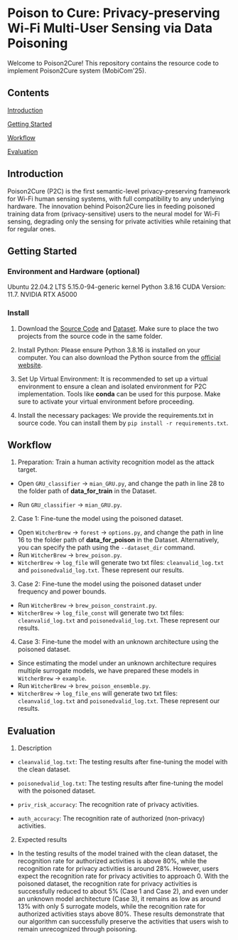# Poison to Cure: Privacy-preserving Wi-Fi Multi-User Sensing via Data Poisoning

Welcome to Poison2Cure! This repository contains the resource code to implement Poison2Cure system (MobiCom'25).


## Contents
[Introduction](#introduction)

[Getting Started](#getting-started)

[Workflow](#workflow)

[Evaluation](#evaluation)


## Introduction

Poison2Cure (P2C) is the first semantic-level privacy-preserving framework for Wi-Fi human sensing systems, with full compatibility to any underlying hardware. The innovation behind Poison2Cure lies in feeding poisoned training data from (privacy-sensitive) users to the neural model for Wi-Fi sensing, degrading only the sensing for private activities while retaining that for regular ones.


## Getting Started

### Environment and Hardware (optional)
Ubuntu 22.04.2 LTS
5.15.0-94-generic kernel
Python 3.8.16
CUDA Version: 11.7.
NVIDIA RTX A5000


### Install

1. Download the [Source Code](https://github.com/DeepWiSe888/Poison2Cure#) and [Dataset](https://zenodo.org/records/15010688). Make sure to place the two projects from the source code in the same folder.

2. Install Python: Please ensure Python 3.8.16 is installed on your computer. You can also download the Python source from the [official website](https://www.python.org/).

3. Set Up Virtual Environment: It is recommended to set up a virtual environment to ensure a clean and isolated environment for P2C implementation. Tools like **conda** can be used for this purpose. Make sure to activate your virtual environment before proceeding.

4. Install the necessary packages: We provide the requirements.txt in source code. You can install them by ```pip install -r requirements.txt```.



## Workflow

1. Preparation: Train a human activity recognition model as the attack target.

- Open ```GRU_classifier``` $\rightarrow$ ```mian_GRU.py```, and change the path in line 28 to the folder path of **data_for_train** in the Dataset.

- Run ```GRU_classifier``` $\rightarrow$ ```mian_GRU.py```.

2. Case 1: Fine-tune the model using the poisoned dataset.

- Open ```WitcherBrew``` $\rightarrow$ ```forest``` $\rightarrow$ ```options.py```, and change the path in line 16 to the folder path of **data_for_poison** in the Dataset. Alternatively, you can specify the path using the ```--dataset_dir``` command.
- Run ```WitcherBrew``` $\rightarrow$ ```brew_poison.py```.
- ```WitcherBrew``` $\rightarrow$ ```log_file``` will generate two txt files: ```cleanvalid_log.txt``` and ```poisonedvalid_log.txt```. These represent our results.

3. Case 2: Fine-tune the model using the poisoned dataset under frequency and power bounds.

- Run ```WitcherBrew``` $\rightarrow$ ```brew_poison_constraint.py```.
- ```WitcherBrew``` $\rightarrow$ ```log_file_const``` will generate two txt files: ```cleanvalid_log.txt``` and ```poisonedvalid_log.txt```. These represent our results.


4. Case 3: Fine-tune the model with an unknown architecture using the poisoned dataset.


- Since estimating the model under an unknown architecture requires multiple surrogate models, we have prepared these models in ```WitcherBrew``` $\rightarrow$ ```example```.
- Run ```WitcherBrew``` $\rightarrow$ ```brew_poison_ensemble.py```.
- ```WitcherBrew``` $\rightarrow$ ```log_file_ens``` will generate two txt files: ```cleanvalid_log.txt``` and ```poisonedvalid_log.txt```. These represent our results.



## Evaluation

1. Description

- ```cleanvalid_log.txt```: The testing results after fine-tuning the model with the clean dataset.

- ```poisonedvalid_log.txt```: The testing results after fine-tuning the model with the poisoned dataset.

- ```priv_risk_accuracy```: The recognition rate of privacy activities.

- ```auth_accuracy```: The recognition rate of authorized (non-privacy) activities.

2. Expected results

- In the testing results of the model trained with the clean dataset, the recognition rate for authorized activities is above 80\%, while the recognition rate for privacy activities is around 28\%. However, users expect the recognition rate for privacy activities to approach 0. With the poisoned dataset, the recognition rate for privacy activities is successfully reduced to about 5% (Case 1 and Case 2), and even under an unknown model architecture (Case 3), it remains as low as around 13% with only 5 surrogate models, while the recognition rate for authorized activities stays above 80%. These results demonstrate that our algorithm can successfully preserve the activities that users wish to remain unrecognized through poisoning.
